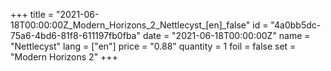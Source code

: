 +++
title = "2021-06-18T00:00:00Z_Modern_Horizons_2_Nettlecyst_[en]_false"
id = "4a0bb5dc-75a6-4bd6-81f8-611197fb0fba"
date = "2021-06-18T00:00:00Z"
name = "Nettlecyst"
lang = ["en"]
price = "0.88"
quantity = 1
foil = false
set = "Modern Horizons 2"
+++
